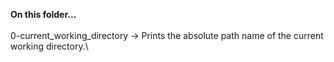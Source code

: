 **On this folder...**\
\
0-current_working_directory -> Prints the absolute path name of the current working directory.\
